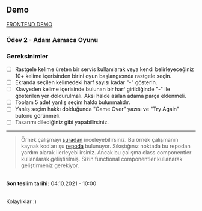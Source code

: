 ## Demo

[FRONTEND DEMO](https://616347119d810459a8d8b245--vibrant-goodall-0ae059.netlify.app/)

### Ödev 2 - Adam Asmaca Oyunu

### Gereksinimler

- [ ] Rastgele kelime üreten bir servis kullanılarak veya kendi belirleyeceğiniz 10+ kelime içerisinden birini oyun başlangıcında rastgele seçin.
- [ ] Ekranda seçilen kelimedeki harf sayısı kadar "-" gösterin.
- [ ] Klavyeden kelime içerisinde bulunan bir harf girildiğinde "-" ile gösterilen yer doldurulmalı. Aksi halde asılan adama parça eklenmeli.
- [ ] Toplam 5 adet yanlış seçim hakkı bulunmalıdır.
- [ ] Yanlış seçim hakkı dolduğunda "Game Over" yazısı ve "Try Again" butonu görünmeli.
- [ ] Tasarımı dilediğiniz gibi yapabilirsiniz.

---

> Örnek çalışmayı [şuradan](https://hangman-game.netlify.app/) inceleyebilirsiniz. Bu örnek çalışmanın kaynak kodları şu [repoda](https://github.com/react-puzzle-games/react-hangman) bulunuyor. Sıkıştığınız noktada bu repodan yardım alarak ilerleyebilirsiniz. Ancak bu çalışma class componentler kullanılarak geliştirilmiş. Sizin functional componentler kullanarak geliştirmeniz gerekiyor.

\
**Son teslim tarihi:** 04.10.2021 - 10:00

\
Kolaylıklar :)
